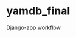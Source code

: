 # yamdb_final
[Django-app workflow](https://github.com/Maltassarus/yamdb_final/actions/workflows/yamdb_workflow.yml/badge.svg)
